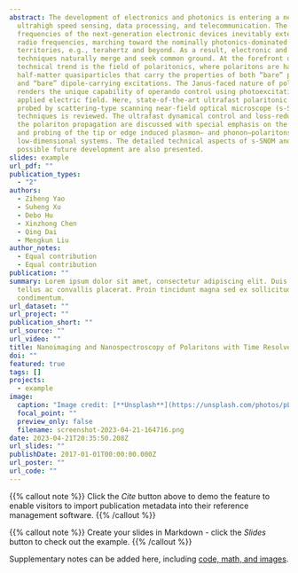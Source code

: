 ```yaml
---
abstract: The development of electronics and photonics is entering a new era of
  ultrahigh speed sensing, data processing, and telecommunication. The carrier
  frequencies of the next-generation electronic devices inevitably extend beyond
  radio frequencies, marching toward the nominally photonics-dominated
  territories, e.g., terahertz and beyond. As a result, electronic and photonic
  techniques naturally merge and seek common ground. At the forefront of this
  technical trend is the field of polaritonics, where polaritons are half-light,
  half-matter quasiparticles that carry the properties of both “bare” photons
  and “bare” dipole-carrying excitations. The Janus-faced nature of polaritons
  renders the unique capability of operando control using photoexcitation or
  applied electric field. Here, state-of-the-art ultrafast polaritonic phenomena
  probed by scattering-type scanning near-field optical microscope (s-SNOM)
  techniques is reviewed. The ultrafast dynamical control and loss-reduction of
  the polariton propagation are discussed with special emphasis on the creation
  and probing of the tip or edge induced plasmon– and phonon–polaritons in
  low-dimensional systems. The detailed technical aspects of s-SNOM and its
  possible future development are also presented.
slides: example
url_pdf: ""
publication_types:
  - "2"
authors:
  - Ziheng Yao
  - Suheng Xu
  - Debo Hu
  - Xinzhong Chen
  - Qing Dai
  - Mengkun Liu
author_notes:
  - Equal contribution
  - Equal contribution
publication: ""
summary: Lorem ipsum dolor sit amet, consectetur adipiscing elit. Duis posuere
  tellus ac convallis placerat. Proin tincidunt magna sed ex sollicitudin
  condimentum.
url_dataset: ""
url_project: ""
publication_short: ""
url_source: ""
url_video: ""
title: Nanoimaging and Nanospectroscopy of Polaritons with Time Resolved s-SNOM(2020)
doi: ""
featured: true
tags: []
projects:
  - example
image:
  caption: "Image credit: [**Unsplash**](https://unsplash.com/photos/pLCdAaMFLTE)"
  focal_point: ""
  preview_only: false
  filename: screenshot-2023-04-21-164716.png
date: 2023-04-21T20:35:50.208Z
url_slides: ""
publishDate: 2017-01-01T00:00:00.000Z
url_poster: ""
url_code: ""
---
```


{{% callout note %}}
Click the *Cite* button above to demo the feature to enable visitors to import publication metadata into their reference management software.
{{% /callout %}}

{{% callout note %}}
Create your slides in Markdown - click the *Slides* button to check out the example.
{{% /callout %}}

Supplementary notes can be added here, including [code, math, and images](https://wowchemy.com/docs/writing-markdown-latex/).
